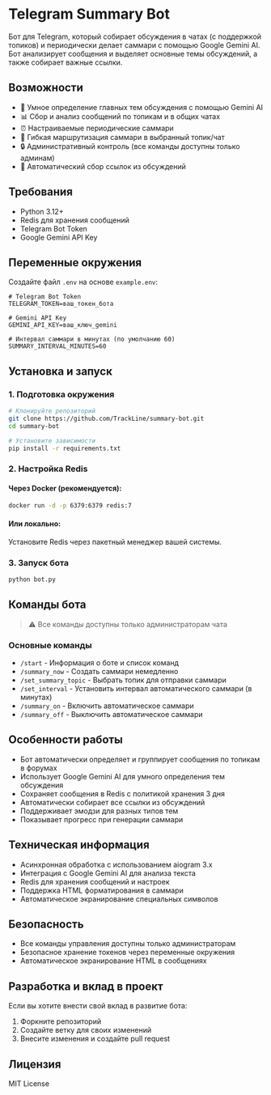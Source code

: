 # Telegram Summary Bot

Бот для Telegram, который собирает обсуждения в чатах (с поддержкой топиков) и периодически делает саммари с помощью Google Gemini AI. Бот анализирует сообщения и выделяет основные темы обсуждений, а также собирает важные ссылки.

## Возможности
- 🤖 Умное определение главных тем обсуждения с помощью Gemini AI
- 📊 Сбор и анализ сообщений по топикам и в общих чатах
- ⏰ Настраиваемые периодические саммари
- 📍 Гибкая маршрутизация саммари в выбранный топик/чат
- 🔒 Административный контроль (все команды доступны только админам)
- 🔗 Автоматический сбор ссылок из обсуждений

## Требования
- Python 3.12+
- Redis для хранения сообщений
- Telegram Bot Token
- Google Gemini API Key

## Переменные окружения
Создайте файл `.env` на основе `example.env`:
```env
# Telegram Bot Token
TELEGRAM_TOKEN=ваш_токен_бота

# Gemini API Key
GEMINI_API_KEY=ваш_ключ_gemini

# Интервал саммари в минутах (по умолчанию 60)
SUMMARY_INTERVAL_MINUTES=60
```

## Установка и запуск

### 1. Подготовка окружения
```bash
# Клонируйте репозиторий
git clone https://github.com/TrackLine/summary-bot.git
cd summary-bot

# Установите зависимости
pip install -r requirements.txt
```

### 2. Настройка Redis

#### Через Docker (рекомендуется):
```bash
docker run -d -p 6379:6379 redis:7
```

#### Или локально:
Установите Redis через пакетный менеджер вашей системы.

### 3. Запуск бота
```bash
python bot.py
```

## Команды бота

> ⚠️ Все команды доступны только администраторам чата

### Основные команды
- `/start` - Информация о боте и список команд
- `/summary_now` - Создать саммари немедленно
- `/set_summary_topic` - Выбрать топик для отправки саммари
- `/set_interval` - Установить интервал автоматического саммари (в минутах)
- `/summary_on` - Включить автоматическое саммари
- `/summary_off` - Выключить автоматическое саммари

## Особенности работы
- Бот автоматически определяет и группирует сообщения по топикам в форумах
- Использует Google Gemini AI для умного определения тем обсуждения
- Сохраняет сообщения в Redis с политикой хранения 3 дня
- Автоматически собирает все ссылки из обсуждений
- Поддерживает эмодзи для разных типов тем
- Показывает прогресс при генерации саммари

## Техническая информация
- Асинхронная обработка с использованием aiogram 3.x
- Интеграция с Google Gemini AI для анализа текста
- Redis для хранения сообщений и настроек
- Поддержка HTML форматирования в саммари
- Автоматическое экранирование специальных символов

## Безопасность
- Все команды управления доступны только администраторам
- Безопасное хранение токенов через переменные окружения
- Автоматическое экранирование HTML в сообщениях

## Разработка и вклад в проект
Если вы хотите внести свой вклад в развитие бота:
1. Форкните репозиторий
2. Создайте ветку для своих изменений
3. Внесите изменения и создайте pull request

## Лицензия
MIT License